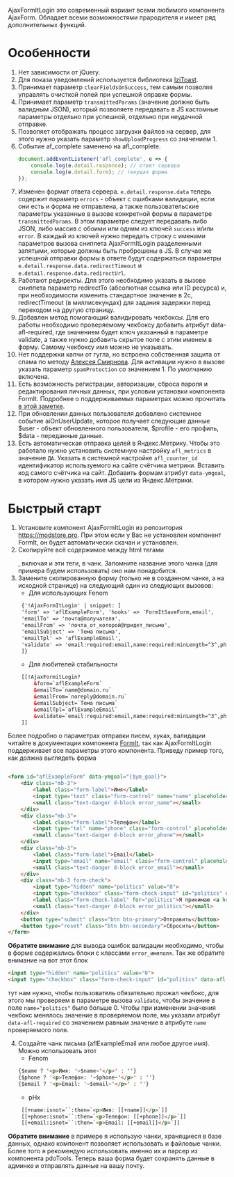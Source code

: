 AjaxFormItLogin это современный вариант всеми любимого компонента AjaxForm.
Обладает всеми возможностями прародителя и имеет ряд дополнительных функций.

# Особенности

1. Нет зависимости от jQuery.
2. Для показа уведомлений используется библиотека [IziToast][1].
3. Принимает параметр `clearFieldsOnSuccess`, тем самым позволяя управлять очисткой полей при успешной оправке формы.
4. Принимает параметр `transmittedParams` (значение должно быть валидным JSON), который позволяете передавать в JS кастомные параметры отдельно при успешной, отдельно при
   неудачной отправке.
5. Позволяет отображать процесс загрузки файлов на сервер, для этого нужно указать параметр `showUploadProgress` со значением 1.
6. Событие af_complete заменено на afl_complete.
   ```javascript
   document.addEventListener('afl_complete', e => {
       console.log(e.detail.response); // ответ сервера
       console.log(e.detail.form); // текущая форма
   });
   ```
7. Изменен формат ответа сервера. `e.detail.response.data` теперь содержит параметр `errors` - объект с ошибками валидации, если они есть и форма не отправлена, а также
   пользовательские параметры указанные в вызове конкретной формы в параметре `transmittedParams`. В этом параметре следует передавать либо JSON, либо массив с обоими или
   одним из ключей `success` и/или `error`. В каждый из ключей нужно передать строку с именами параметров вызова сниппета AjaxFormItLogin разделенными запятыми, которые должны
   быть проброшены в JS. В случае же успешной отправки формы в ответе будут содержаться параметры `e.detail.response.data.redirectTimeout`
   и `e.detail.response.data.redirectUrl`.
8. Работают редиректы. Для этого необходимо указать в вызове сниппета параметр redirectTo (абсолютная ссылка или ID ресурса) и, при необходимости изменить стандартное значение
   в 2с, redirectTimeout (в миллисекундах) для задания задержки перед переходом на другую страницу.
9. Добавлен метод помогающий валидировать чекбоксы. Для его работы необходимо проверяемому чекбоксу добавить атрибут data-afl-required, где значением будет ключ указанный в
   параметре validate, а также нужно добавить скрытое поле с этим именем в форму. Самому чекбоксу имя можно не указывать.
10. Нет поддержки капчи от гугла, но встроена собственная защита от спама по методу [Алексея Смирнова][2]. Для активации нужно в вызове указать параметр `spamProtection` со
    значением 1. По умолчанию включена.
11. Есть возможность регистрации, авторизации, сброса пароля и редактирования личных данных, при условии установки компонента FormIt. Подробнее о поддерживаемых параметрах
    можно прочитать [в этой заметке][3].
12. При обновлении данных пользователя добавлено системное событие aiOnUserUpdate, которое получает следующие данные $user - объект обновленного пользователя, $profile - его
    профиль, $data - переданные данные.
13. Есть автоматическая отправка целей в Яндекс.Метрику. Чтобы это работало нужно установить системную настройку `afl_metrics` в значение `ДА`. Указать в системной настройке
    `afl_counter_id` идентификатор используемого на сайте счётчика метрики. Вставить код самого счётчика на сайт. Добавить формам атрибут `data-ymgoal`, в котором нужно
    указать
    имя JS цели из Яндекс.Метрики.

# Быстрый старт

1. Установите компонент AjaxFormItLogin из репозитория https://modstore.pro. При этом если у Вас не установлен компонент FormIt, он будет автоматически скачан и установлен.
2. Скопируйте всё содержимое между html тегами <form></form>, включая и эти теги, в чанк. Запомните название этого чанка (для примера будем использовать) оно нам понадобится.
3. Замените скопированную форму (только не в созданном чанке, а на исходной странице) на следующий один из следующих вызовов:
    * Для использующих Fenom
   ```html
    {'!AjaxFormItLogin' | snippet: [
    'form' => 'aflExampleForm', 'hooks' => 'FormItSaveForm,email',
    'emailTo' => 'почта@получателя',
    'emailFrom' => 'почта_от_которой@придет_письмо',
    'emailSubject' => 'Тема письма',
    'emailTpl' => 'aflExampleEmail',
    'validate' => 'email:required:email,name:required:minLength=^3^,phone:required,politics:minValue=^1^'
    ]}
    ```
    * Для любителей стабильности
   ```html
    [[!AjaxFormitLogin?
        &form=`aflExampleForm`
        &emailTo=`name@domain.ru`
        &emailFrom=`noreply@domain.ru`
        &emailSubject=`Тема письма`
        &emailTpl=`aflExampleEmail`
        &validate=`email:required:email,name:required:minLength=^3^,phone:required,politics:minValue=^1^`
    ]]
    ```

Более подробно о параметрах отправки писем, хуках, валидации читайте в документации компонента [FormIt][4], так как AjaxFormItLogin поддерживает все параметры этого
компонента.
Приведу пример того, как должна выглядеть форма

```html

<form id="aflExampleForm" data-ymgoal="{$ym_goal}">
    <div class="mb-3">
        <label class="form-label">Имя</label>
        <input type="text" class="form-control" name="name" placeholder="Иван Иванович">
        <small class="text-danger d-block error_name"></small>
    </div>
    <div class="mb-3">
        <label class="form-label">Телефон</label>
        <input type="tel" name="phone" class="form-control" placeholder="+7(999)123-45-67">
        <small class="text-danger d-block error_phone"></small>
    </div>
    <div class="mb-3">
        <label class="form-label">Email</label>
        <input type="email" name="email" class="form-control" placeholder="name@mail.ru">
        <small class="text-danger d-block error_email"></small>
    </div>
    <div class="mb-3 form-check">
        <input type="hidden" name="politics" value="0">
        <input type="checkbox" class="form-check-input" id="politics" data-afl-required="politics">
        <label class="form-check-label" for="politics">Я принимаю <a href="#" target="_blank">условия использования</a> сайта.</label>
        <small class="text-danger d-block error_politics"></small>
    </div>
    <button type="submit" class="btn btn-primary">Отправить</button>
    <button type="reset" class="btn btn-secondary">Сбросить</button>
</form>
```

<strong>Обратите внимание</strong> для вывода ошибок валидации необходимо, чтобы в форме содержались блоки с классами `error_имяполя`.
Так же обратите внимание на вот этот блок

```html
<input type="hidden" name="politics" value="0">
<input type="checkbox" class="form-check-input" id="politics" data-afl-required="politics">
```

тут нам нужно, чтобы пользователь обязательно прожал чекбокс, для этого мы проверяем в параметре вызова `validate`, чтобы значение в поле `name="politics"` было больше 0.
Чтобы при изменении значения чекбокс менялось значение в проверяемом поле, мы указали атрибут `data-afl-required` со значением равным значение в атрибуте `name` проверяемого
поля.

4. Создайте чанк письма (aflExampleEmail или любое другое имя). Можно использовать этот
    * Fenom
    ```html
    {$name ? '<p>Имя: '~$name~'</p>' : ''}
    {$phone ? '<p>Телефон: '~$phone~'</p>' : ''}
    {$email ? '<p>Email: '~$email~'</p>' : ''}
    ```
    * pHx
   ```html
    [[+name:isnot=``:then=`<p>Имя: [[+name]]</p>`]]    
    [[+phone:isnot=``:then=`<p>Телефон: [[+phone]]</p>`]]    
    [[+email:isnot=``:then=`<p>Email: [[+email]]</p>`]]    
    ```

<strong>Обратите внимание</strong> в примере я использую чанки, хранящиеся в базе данных, однако компонент позволяет использовать и файловые чанки. Более того я рекомендую
использовать именно их и парсер из компонента pdoTools. Теперь ваша форма будет сохранять данные в админке и отправлять данные на вашу почту.


[1]: https://izitoast.marcelodolza.com/

[2]: https://modx.pro/users/alexij

[3]: https://modx.pro/solutions/22936

[4]: https://docs.modx.com/current/ru/extras/formit
